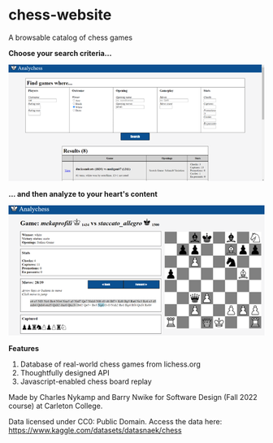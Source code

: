 
# chess-website

A browsable catalog of chess games

**Choose your search criteria...**

![alt text](webapp/doc/homepage_screenshot.png)

**... and then analyze to your heart's content**

![alt text](webapp/doc/game_view_screenshot.png)

**Features**
1. Database of real-world chess games from lichess.org
3. Thoughtfully designed API
4. Javascript-enabled chess board replay

Made by Charles Nykamp and Barry Nwike for Software Design (Fall 2022 course) at Carleton College.

Data licensed under CC0: Public Domain. Access the data here: https://www.kaggle.com/datasets/datasnaek/chess
